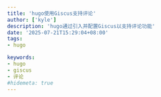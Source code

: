 ```yaml
---
title: 'hugo使用Giscus支持评论'
author: ['kyle']
description: 'hugo通过引入并配置Giscus以支持评论功能'
date: '2025-07-21T15:29:04+08:00'
tags:
- hugo

keywords:
- hugo
- giscus
- 评论
#hidemeta: true
---
```

